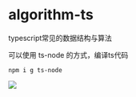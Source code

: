 # algorithm-ts
typescript常见的数据结构与算法

可以使用 ts-node 的方式，编译ts代码

```
npm i g ts-node

```

<img src="https://p3-juejin.byteimg.com/tos-cn-i-k3u1fbpfcp/c535516d9cc94fa28bf976e223b0f2e8~tplv-k3u1fbpfcp-watermark.image?"/>
